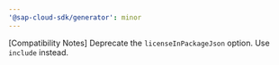 ```yaml
---
'@sap-cloud-sdk/generator': minor
---
```


[Compatibility Notes] Deprecate the `licenseInPackageJson` option. Use `include` instead.
